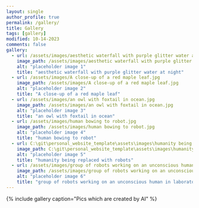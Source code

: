```yaml
---
layout: single
author_profile: true
permalink: /gallery/
title: Gallery
tags: [gallery]
modified: 10-14-2023
comments: false
gallery:
  - url: /assets/images/aesthetic waterfall with purple glitter water at night.jpg
    image_path: /assets/images/aesthetic waterfall with purple glitter water at night.jpg
    alt: "placeholder image 1"
    title: "aesthetic waterfall with purple glitter water at night"
  - url: /assets/images/A close-up of a red maple leaf.jpg
    image_path: /assets/images/A close-up of a red maple leaf.jpg
    alt: "placeholder image 2"
    title: "A close-up of a red maple leaf"
  - url: /assets/images/an owl with foxtail in ocean.jpg
    image_path: /assets/images/an owl with foxtail in ocean.jpg
    alt: "placeholder image 3"
    title: "an owl with foxtail in ocean"  
  - url: /assets/images/human bowing to robot.jpg
    image_path: /assets/images/human bowing to robot.jpg
    alt: "placeholder image 4"
    title: "human bowing to robot"
  - url: C:\git\personal_website_template\assets\images\humanity being replaced with robots.jpg
    image_path: C:\git\personal_website_template\assets\images\humanity being replaced with robots.jpg
    alt: "placeholder image 5"
    title: "humanity being replaced with robots"    
  - url: /assets/images/group of robots working on an unconscious human in laboratory.jpg
    image_path: /assets/images/group of robots working on an unconscious human in laboratory.jpg
    alt: "placeholder image 6"
    title: "group of robots working on an unconscious human in laboratory"    
---
```


{% include gallery caption="Pics which are created by AI" %}

